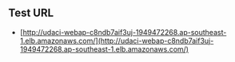 ## Test URL
- [http://udaci-webap-c8ndb7aif3uj-1949472268.ap-southeast-1.elb.amazonaws.com/](http://udaci-webap-c8ndb7aif3uj-1949472268.ap-southeast-1.elb.amazonaws.com/)